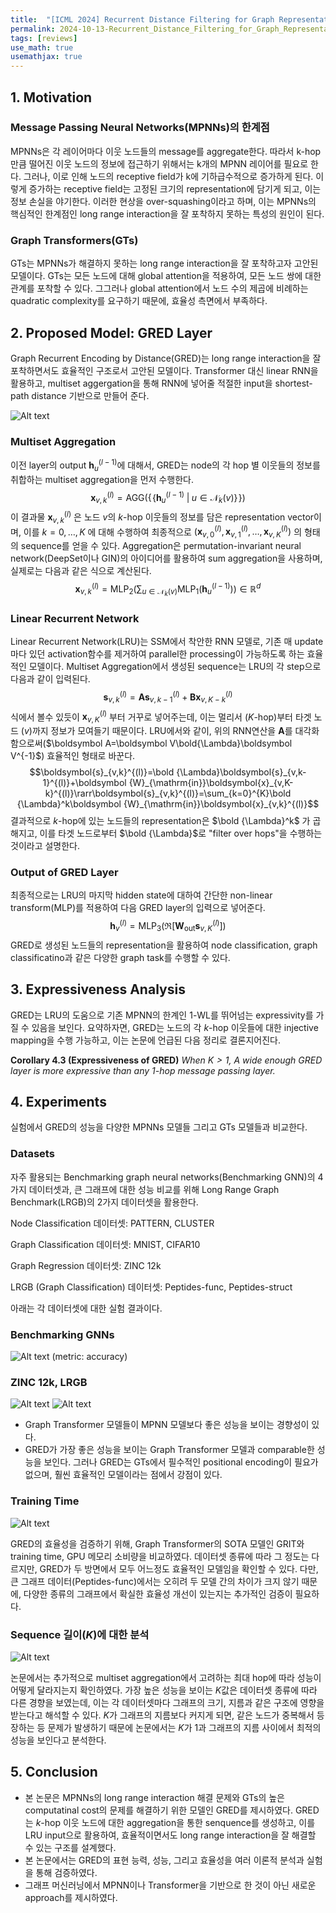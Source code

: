 ```yaml
---
title:  "[ICML 2024] Recurrent Distance Filtering for Graph Representation Learning"
permalink: 2024-10-13-Recurrent_Distance_Filtering_for_Graph_Representation_Learning.html
tags: [reviews]
use_math: true
usemathjax: true
---
```




## 1. Motivation 

### Message Passing Neural Networks(MPNNs)의 한계점
MPNNs은 각 레이어마다 이웃 노드들의 message를 aggregate한다. 따라서 k-hop만큼 떨어진 이웃 노드의 정보에 접근하기 위해서는 k개의 MPNN 레이어를 필요로 한다. 그러나, 이로 인해 노드의 receptive field가 k에 기하급수적으로 증가하게 된다.
이렇게 증가하는 receptive field는 고정된 크기의 representation에 담기게 되고, 이는 정보 손실을 야기한다. 이러한 현상을 over-squashing이라고 하며, 이는 MPNNs의 핵심적인 한계점인 long range interaction을 잘 포착하지 못하는 특성의 원인이 된다.
### Graph Transformers(GTs)
GTs는 MPNNs가 해결하지 못하는 long range interaction을 잘 포착하고자 고안된 모델이다. GTs는 모든 노드에 대해 global attention을 적용하여, 모든 노드 쌍에 대한 관계를 포착할 수 있다. 그그러나 global attention에서 노드 수의 제곱에 비례하는 quadratic complexity를 요구하기 때문에, 효율성 측면에서 부족하다. 


## 2. Proposed Model: GRED Layer
Graph Recurrent Encoding by Distance(GRED)는 long range interaction을 잘 포착하면서도 효율적인 구조로서 고안된 모델이다. Transformer 대신 linear RNN을 활용하고, multiset aggergation을 통해 RNN에 넣어줄 적절한 input을 shortest-path distance 기반으로 만들어 준다. 

![Alt text](image.png)

### Multiset Aggregation 
이전 layer의 output $\boldsymbol h_{u}^{(l-1)}$에 대해서, GRED는 node의 각 hop 별 이웃들의 정보를 취합하는 multiset aggregation을 먼저 수행한다.
$$\boldsymbol{x}_{v,k}^{(l)} =\mathrm{AGG}\left( \{\!\{ \boldsymbol h_{u}^{(l-1)}\;|\;u\in\mathcal N_{k}(v) \}\!\} \right)$$
이 결과물 $\boldsymbol{x}_{v,k}^{(l)}$ 은 노드 $v$의 $k$-hop 이웃들의 정보를 담은 representation vector이며, 이를 $k=0,\dots,K$ 에 대해 수행하여 최종적으로 $(\boldsymbol{x}_{v,0}^{(l)},\boldsymbol{x}_{v,1}^{(l)},\dots,\boldsymbol{x}_{v,K}^{(l)})$ 의 형태의 sequence를 얻을 수 있다. 
Aggregation은 permutation-invariant neural network(DeepSet이나 GIN)의 아이디어를 활용하여 sum aggregation을 사용하며, 실제로는 다음과 같은 식으로 계산된다.
$$\boldsymbol{x}_{v,k}^{(l)} =\mathrm{MLP}_2\left( \sum_{u\in\mathcal N_k(v)}\mathrm{MLP}_1\left( \boldsymbol h_u^{(l-1)} \right) \right)\in\mathbb R^d$$

### Linear Recurrent Network
Linear Recurrent Network(LRU)는 SSM에서 착안한 RNN 모델로, 기존 매 update마다 있던 activation함수를 제거하여 parallel한 processing이 가능하도록 하는 효율적인 모델이다. Multiset Aggregation에서 생성된 sequence는 LRU의 각 step으로 다음과 같이 입력된다.
$$\boldsymbol{s}_{v,k}^{(l)}=\boldsymbol A\boldsymbol{s}_{v,k-1}^{(l)}+\boldsymbol B\boldsymbol{x}_{v,K-k}^{(l)}$$
식에서 볼수 있듯이 $\boldsymbol{x}_{v,K}^{(l)}$ 부터 거꾸로 넣어주는데, 이는 멀리서 ($K$-hop)부터 타겟 노드 ($v$)까지 정보가 모여들기 때문이다.
LRU에서와 같이, 위의 RNN연산을 $\boldsymbol A$를 대각화함으로써($\boldsymbol A=\boldsymbol V\bold{\Lambda}\boldsymbol V^{-1}$) 효율적인 형태로 바꾼다.
$$\boldsymbol{s}_{v,k}^{(l)}=\bold {\Lambda}\boldsymbol{s}_{v,k-1}^{(l)}+\boldsymbol {W}_{\mathrm{in}}\boldsymbol{x}_{v,K-k}^{(l)}\rarr\boldsymbol{s}_{v,k}^{(l)}=\sum_{k=0}^{K}\bold {\Lambda}^k\boldsymbol {W}_{\mathrm{in}}\boldsymbol{x}_{v,k}^{(l)}$$
결과적으로 $k$-hop에 있는 노드들의 representation은 $\bold {\Lambda}^k$ 가 곱해지고, 이를 타겟 노드로부터 $\bold {\Lambda}$로 "filter over hops"을 수행하는 것이라고 설명한다.

### Output of GRED Layer
최종적으로는 LRU의 마지막 hidden state에 대하여 간단한 non-linear transform(MLP)를 적용하여 다음 GRED layer의 입력으로 넣어준다.
$$\boldsymbol{h}_{v}^{(l)}=\mathrm{MLP}_3\left( \mathfrak {R}\left[\boldsymbol {W}_{\mathrm{out}}\boldsymbol{s}_{v,K}^{(l)}\right]  \right)$$
GRED로 생성된 노드들의 representation을 활용하여 node classification, graph classificatino과 같은 다양한 graph task를 수행할 수  있다. 

## 3. Expressiveness Analysis
GRED는 LRU의 도움으로 기존 MPNN의 한계인 1-WL를 뛰어넘는 expressivity를 가질 수 있음을 보인다. 요약하자면, GRED는 노드의 각 $k$-hop 이웃들에 대한 injective mapping을 수행 가능하고, 이는 논문에 언급된 다음 정리로 결론지어진다.

**Corollary 4.3 (Expressiveness of GRED)**
*When $K>1$, A wide enough GRED layer is more expressive than any 1-hop message passing layer.*

## 4. Experiments
실험에서 GRED의 성능을 다양한 MPNNs 모델들 그리고 GTs 모델들과 비교한다.
### Datasets
자주 활용되는 Benchmarking graph neural networks(Benchmarking GNN)의 4가지 데이터셋과, 큰 그래프에 대한 성능 비교를 위해 Long Range Graph Benchmark(LRGB)의 2가지 데이터셋을 활용한다.

Node Classification 데이터셋: PATTERN, CLUSTER

Graph Classification 데이터셋: MNIST, CIFAR10

Graph Regression 데이터셋: ZINC 12k

LRGB (Graph Classification) 데이터셋: Peptides-func, Peptides-struct

아래는 각 데이터셋에 대한 실험 결과이다.

### Benchmarking GNNs

![Alt text](image-1.png)
(metric: accuracy)

### ZINC 12k, LRGB

![Alt text](image-2.png) ![Alt text](image-3.png)





* Graph Transformer 모델들이 MPNN 모델보다 좋은 성능을 보이는 경향성이 있다.
* GRED가 가장 좋은 성능을 보이는 Graph Transformer 모델과 comparable한 성능을 보인다. 그러나 GRED는 GTs에서 필수적인 positional encoding이 필요가 없으며, 훨씬 효율적인 모델이라는 점에서 강점이 있다.

### Training Time

![Alt text](image-4.png)

GRED의 효율성을 검증하기 위해, Graph Transformer의 SOTA 모델인 GRIT와 training time, GPU 메모리 소비량을 비교하였다. 데이터셋 종류에 따라 그 정도는 다르지만, GRED가 두 방면에서 모두 어느정도 효율적인 모델임을 확인할 수 있다. 다만, 큰 그래프 데이터(Peptides-func)에서는 오히려 두 모델 간의 차이가 크지 않기 때문에, 다양한 종류의 그래프에서 확실한 효율성 개선이 있는지는 추가적인 검증이 필요하다.

### Sequence 길이($K$)에 대한 분석

![Alt text](image-5.png)

논문에서는 추가적으로 multiset aggregation에서 고려하는 최대 hop에 따라 성능이 어떻게 달라지는지 확인하였다. 가장 높은 성능을 보이는 $K$값은 데이터셋 종류에 따라 다른 경향을 보였는데, 이는 각 데이터셋마다 그래프의 크기, 지름과 같은 구조에 영향을 받는다고 해석할 수 있다. $K$가 그래프의 지름보다 커지게 되면, 같은 노드가 중복해서 등장하는 등 문제가 발생하기 때문에 논문에서는 $K$가 1과 그래프의 지름 사이에서 최적의 성능을 보인다고 분석한다.

## 5. Conclusion
* 본 논문은 MPNNs의 long range interaction 해결 문제와 GTs의 높은 computatinal cost의 문제를 해결하기 위한 모델인 GRED를 제시하였다. GRED는 $k$-hop 이웃 노드에 대한 aggregation을 통한 senquence를 생성하고, 이를 LRU input으로 활용하여, 효율적이면서도 long range interaction을 잘 해결할 수 있는 구조를 설계했다.
* 본 논문에서는 GRED의 표현 능력, 성능, 그리고 효율성을 여러 이론적 분석과 실험을 통해 검증하였다.
* 그래프 머신러닝에서 MPNN이나 Transformer을 기반으로 한 것이 아닌 새로운 approach를 제시하였다.
